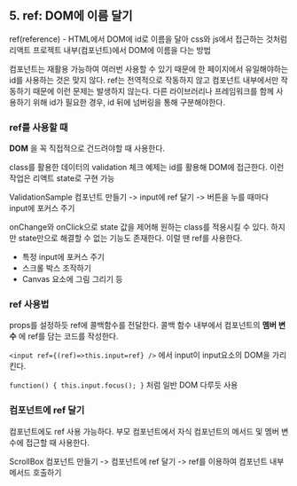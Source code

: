 ## 5. ref: DOM에 이름 달기

ref(reference) - HTML에서 DOM에 id로 이름을 달아 css와 js에서 접근하는 것처럼 리액트 프로젝트 내부(컴포넌트)에서 DOM에 이름을 다는 방법

컴포넌트는 재활용 가능하여 여러번 사용할 수 있기 때문에 한 페이지에서 유일해야하는 id를 사용하는 것은 맞지 않다. ref는 전역적으로 작동하지 않고 컴포넌트 내부에서만 작동하기 때문에 이런 문제는 발생하지 않는다. 다른 라이브러리나 프레임워크를 함께 사용하기 위해 id가 필요한 경우, id 뒤에 넘버링을 통해 구분해야한다.


### ref를 사용할 때

__DOM__ 을 꼭 직접적으로 건드려야할 때 사용한다.

class를 활용한 데이터의 validation 체크 예제는 id를 활용해 DOM에 접근한다. 이런 작업은 리액트 state로 구현 가능

ValidationSample 컴포넌트 만들기 -> input에 ref 달기 -> 버튼을 누를 때마다 input에 포커스 주기

onChange와 onClick으로 state 값을 제어해 원하는 class를 적용시킬 수 있다.
하지만 state만으로 해결할 수 없는 기능도 존재한다. 이럴 땐 ref를 사용한다.

* 특정 input에 포커스 주기
* 스크롤 박스 조작하기
* Canvas 요소에 그림 그리기 등


### ref 사용법

props를 설정하듯 ref에 콜백함수를 전달한다. 콜백 함수 내부에서 컴포넌트의 __멤버 변수__ 에 ref를 담는 코드를 작성한다.

`<input ref={(ref)=>this.input=ref} />` 에서 input이 input요소의 DOM을 가리킨다.

`function() { this.input.focus(); }` 처럼 일반 DOM 다루듯 사용


### 컴포넌트에 ref 달기

컴포넌트에도 ref 사용 가능하다. 부모 컴포넌트에서 자식 컴포넌트의 메서드 및 멤버 변수에 접근할 때 사용한다.

ScrollBox 컴포넌트 만들기 -> 컴포넌트에 ref 달기 -> ref를 이용하여 컴포넌트 내부 메서드 호출하기
